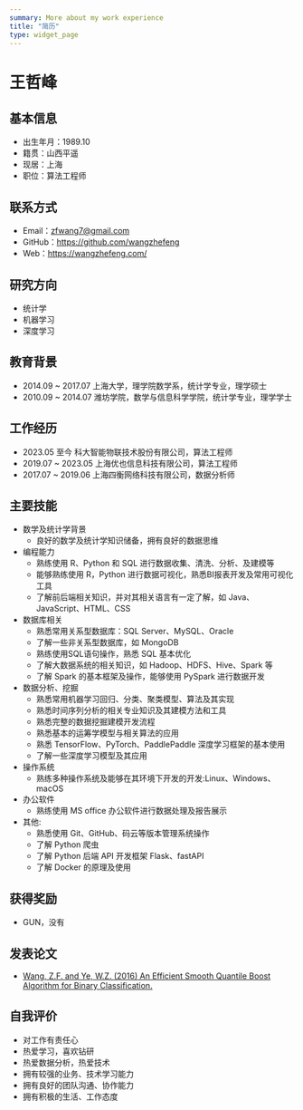 ```yaml
---
summary: More about my work experience
title: "简历"
type: widget_page
---
```


# 王哲峰

## 基本信息

* 出生年月：1989.10
* 籍贯：山西平遥
* 现居：上海
* 职位：算法工程师

## 联系方式

* Email：<zfwang7@gmail.com>
* GitHub：<https://github.com/wangzhefeng>
* Web：<https://wangzhefeng.com/>

## 研究方向

* 统计学
* 机器学习
* 深度学习

## 教育背景

* 2014.09 ~ 2017.07 上海大学，理学院数学系，统计学专业，理学硕士
* 2010.09 ~ 2014.07 潍坊学院，数学与信息科学学院，统计学专业，理学学士

## 工作经历

* 2023.05 至今       科大智能物联技术股份有限公司，算法工程师
* 2019.07 ~ 2023.05 上海优也信息科技有限公司，算法工程师
* 2017.07 ~ 2019.06 上海四衡网络科技有限公司，数据分析师

## 主要技能

* 数学及统计学背景
    - 良好的数学及统计学知识储备，拥有良好的数据思维
* 编程能力
    - 熟练使用 R、Python 和 SQL 进行数据收集、清洗、分析、及建模等
    - 能够熟练使用 R，Python 进行数据可视化，熟悉BI报表开发及常用可视化工具
    - 了解前后端相关知识，并对其相关语言有一定了解，如 Java、JavaScript、HTML、CSS
* 数据库相关
    - 熟悉常用关系型数据库：SQL Server、MySQL、Oracle
    - 了解一些非关系型数据库，如 MongoDB
    - 熟练使用SQL语句操作，熟悉 SQL 基本优化
    - 了解大数据系统的相关知识，如 Hadoop、HDFS、Hive、Spark 等
    - 了解 Spark 的基本框架及操作，能够使用 PySpark 进行数据开发
* 数据分析、挖掘
    - 熟悉常用机器学习回归、分类、聚类模型、算法及其实现
    - 熟悉时间序列分析的相关专业知识及其建模方法和工具 
    - 熟悉完整的数据挖掘建模开发流程
    - 熟悉基本的运筹学模型与相关算法的应用
    - 熟悉 TensorFlow、PyTorch、PaddlePaddle 深度学习框架的基本使用
    - 了解一些深度学习模型及其应用
* 操作系统
    - 熟练多种操作系统及能够在其环境下开发的开发:Linux、Windows、macOS
* 办公软件
    - 熟练使用 MS office 办公软件进行数据处理及报告展示
* 其他:
    - 熟悉使用 Git、GitHub、码云等版本管理系统操作
    - 了解 Python 爬虫
    - 了解 Python 后端 API 开发框架 Flask、fastAPI
    - 了解 Docker 的原理及使用

## 获得奖励

* GUN，没有

## 发表论文

* [Wang, Z.F. and Ye, W.Z. (2016) An Efficient Smooth Quantile Boost Algorithm for Binary Classification.](https://file.scirp.org/pdf/APM_2016082411292370.pdf)

## 自我评价

* 对工作有责任心
* 热爱学习，喜欢钻研
* 热爱数据分析，热爱技术
* 拥有较强的业务、技术学习能力
* 拥有良好的团队沟通、协作能力
* 拥有积极的生活、工作态度
